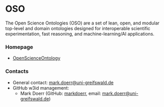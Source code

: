 OSO
===

The Open Science Ontologies (OSO) are a set of lean, open, and modular top-level and domain ontologies designed for interoperable scientific experimentation, fast reasoning, and machine-learning/AI applications.

### Homepage

* [OpenScienceOntology](https://gitlab.com/opensourcelab/scientificdata/ontologies/openscienceontology)


### Contacts

* General contact: [mark.doerr@uni-greifswald.de](mailto:mark.doerr@uni-greifswald.de)
* GitHub w3id management:
  * Mark Doerr (GitHub: [markdoerr](https://github.com/markdoerr), email: <mark.doerr@uni-greifswald.de>)

